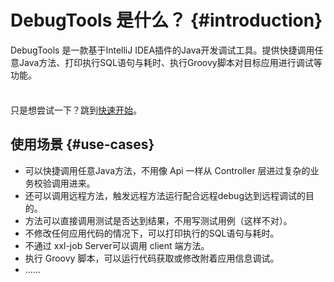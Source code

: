 
# DebugTools 是什么？ {#introduction}

DebugTools 是一款基于IntelliJ IDEA插件的Java开发调试工具。提供快捷调用任意Java方法、打印执行SQL语句与耗时、执行Groovy脚本对目标应用进行调试等功能。

<div class="tip custom-block" style="padding-top: 8px">

只是想尝试一下？跳到[快速开始](./quick-start)。

</div>

## 使用场景 {#use-cases}

- 可以快捷调用任意Java方法，不用像 Api 一样从 Controller 层进过复杂的业务校验调用进来。
- 还可以调用远程方法，触发远程方法运行配合远程debug达到远程调试的目的。
- 方法可以直接调用测试是否达到结果，不用写测试用例（这样不对）。
- 不修改任何应用代码的情况下，可以打印执行的SQL语句与耗时。
- 不通过 xxl-job Server可以调用 client 端方法。
- 执行 Groovy 脚本，可以运行代码获取或修改附着应用信息调试。
- ......